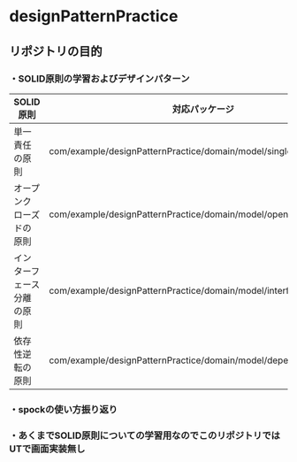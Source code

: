# designPatternPractice

## リポジトリの目的

### ・SOLID原則の学習およびデザインパターン

| SOLID原則     | 対応パッケージ                                                |
|-------------|--------------------------------------------------------|
| 単一責任の原則     | com/example/designPatternPractice/domain/model/singleResponsibility |
| オープンクローズドの原則 |com/example/designPatternPractice/domain/model/openClosed  |
| インターフェース分離の原則 |com/example/designPatternPractice/domain/model/interfaceSegregation  |
| 依存性逆転の原則    |com/example/designPatternPractice/domain/model/dependencyInversion  |



### ・spockの使い方振り返り

### ・あくまでSOLID原則についての学習用なのでこのリポジトリではUTで画面実装無し

